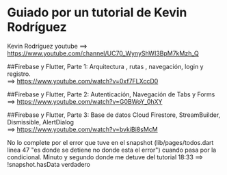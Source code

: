 # Guiado por un tutorial de Kevin Rodríguez

Kevin Rodríguez youtube ==> https://www.youtube.com/channel/UC70_WynyShWI3BpM7kMzh_Q

##Firebase y Flutter, Parte 1:
Arquitectura , rutas , navegación, login y registro.   
==> https://www.youtube.com/watch?v=0xf7FLXccD0

##Firebase y Flutter, Parte 2:
Autenticación, Navegación de Tabs y Forms              
==> https://www.youtube.com/watch?v=G0BWoY_0hXY

##Firebase y Flutter, Parte 3:
Base de datos Cloud Firestore, StreamBuilder, Dismissible, AlertDialog                                                            
==> https://www.youtube.com/watch?v=bvkiBi8sMcM

No lo complete por el error que tuve en el snapshot (lib/pages/todos.dart linea 47 "es donde se detiene no donde esta el error") cuando pasa por la condicional.
Minuto y segundo donde me detuve del tutorial 18:33
==> !snapshot.hasData  verdadero 

